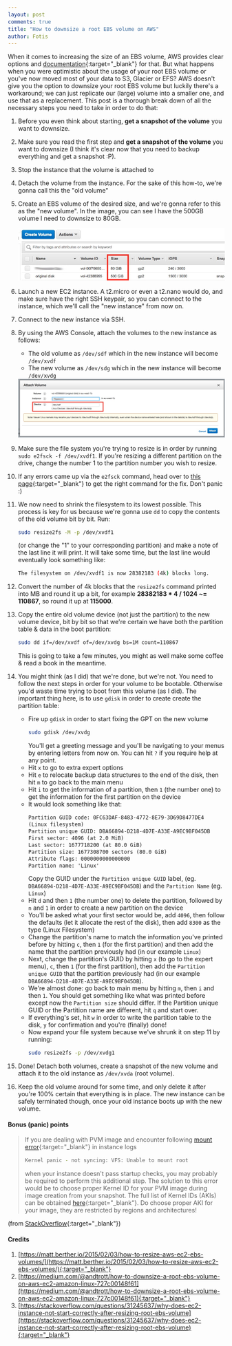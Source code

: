 ```yaml
---
layout: post
comments: true
title: "How to downsize a root EBS volume on AWS"
author: Fotis
---
```

When it comes to increasing the size of an EBS volume, AWS provides clear options and [documentation](https://docs.aws.amazon.com/AWSEC2/latest/UserGuide/ebs-modify-volume.html){:target="_blank"} for that. But what happens when you were optimistic about the usage of your root EBS volume or you've now moved most of your data to S3, Glacier or EFS? AWS doesn't give you the option to downsize your root EBS volume but luckily there's a workaround; we can just replicate our (large) volume into a smaller one, and use that as a replacement. This post is a thorough break down of all the necessary steps you need to take in order to do that:

1. Before you even think about starting, **get a snapshot of the volume** you want to downsize.
2. Make sure you read the first step and **get a snapshot of the volume** you want to downsize (I think it's clear now that you need to backup everything and get a snapshot :P).
3. Stop the instance that the volume is attached to
4. Detach the volume from the instance. For the sake of this how-to, we're gonna call this the "old volume"
5. Create an EBS volume of the desired size, and we're gonna refer to this as the "new volume". In the image, you can see I have the 500GB volume I need to downsize to 80GB.

    <div class="image fit"><img src="/img/posts/ebs-1.jpg" alt="EBS Volume downsize - Create the new volume" /></div>
6. Launch a new EC2 instance. A t2.micro or even a t2.nano would do, and make sure have the right SSH keypair, so you can connect to the instance, which we'll call the "new instance" from now on.
7. Connect to the new instance via SSH.
8. By using the AWS Console, attach the volumes to the new instance as follows:
    - The old volume as `/dev/sdf` which in the new instance will become `/dev/xvdf`
    - The new volume as `/dev/sdg` which in the new instance will become `/dev/xvdg`

    <div class="image fit"><img src="/img/posts/ebs-2.jpg" alt="EBS Volume downsize - Attach the volumes to the new instance" /></div>
9. Make sure the file system you're trying to resize is in order by running `sudo e2fsck -f /dev/xvdf1`. If you're resizing a different partition on the drive, change the number 1 to the partition number you wish to resize.
10. If any errors came up via the `e2fsck` command, head over to [this page](https://linux.101hacks.com/unix/e2fsck/){:target="_blank"} to get the right command for the fix. Don't panic :)
11. We now need to shrink the filesystem to its lowest possible. This process is key for us because we're gonna use `dd` to copy the contents of the old volume bit by bit. Run:
    ```bash
    sudo resize2fs -M -p /dev/xvdf1
    ```
    (or change the "1" to your corresponding partition) and make a note of the last line it will print. It will take some time, but the last line would eventually look something like:
    ```bash
    The filesystem on /dev/xvdf1 is now 28382183 (4k) blocks long.
    ```
12. Convert the number of 4k blocks that the `resize2fs` command printed into MB and round it up a bit, for example **28382183 * 4 / 1024 ~= 110867**, so round it up at **115000**.
13. Copy the entire old volume device (not just the partition) to the new volume device, bit by bit so that we're certain we have both the partition table & data in the boot partition:
    ```bash
    sudo dd if=/dev/xvdf of=/dev/xvdg bs=1M count=110867
    ```
    This is going to take a few minutes, you might as well make some coffee & read a book in the meantime.
14. You might think (as I did) that we're done, but we're not. You need to follow the next steps in order for your volume to be bootable. Otherwise you'd waste time trying to boot from this volume (as I did). The important thing here, is to use `gdisk` in order to create create the partition table:
    - Fire up `gdisk` in order to start fixing the GPT on the new volume 
        ```bash
        sudo gdisk /dev/xvdg
        ```
        You'll get a greeting message and you'll be navigating to your menus by entering letters from now on. You can hit `?` if you require help at any point.
    - Hit `x` to go to extra expert options
    - Hit `e` to relocate backup data structures to the end of the disk, then hit `m` to go back to the main menu
    - Hit `i` to get the information of a partition, then `1` (the number one) to get the information for the first partition on the device
    - It would look something like that:
        ```text
        Partition GUID code: 0FC63DAF-8483-4772-8E79-3D69D8477DE4 (Linux filesystem)
        Partition unique GUID: DBA66894-D218-4D7E-A33E-A9EC9BF045DB
        First sector: 4096 (at 2.0 MiB)
        Last sector: 1677718200 (at 80.0 GiB)
        Partition size: 1677308700 sectors (80.0 GiB)
        Attribute flags: 0000000000000000
        Partition name: 'Linux'
        ```
        Copy the GUID under the `Partition unique GUID` label, (eg. `DBA66894-D218-4D7E-A33E-A9EC9BF045DB`) and the `Partition Name` (eg. `Linux`)
    - Hit `d` and then `1` (the number one) to delete the partition, followed by `n` and `1` in order to create a new partition on the device
    - You'll be asked what your first sector would be, add `4096`, then follow the defaults (let it allocate the rest of the disk), then add `8300` as the type (Linux Filesystem)
    - Change the partition's name to match the information you've printed before by hitting `c`, then `1` (for the first partition) and then add the name that the partition previously had (in our example `Linux`)
    - Next, change the partition's GUID by hitting `x` (to go to the expert menu), `c`, then `1` (for the first partition), then add the `Partition unique GUID` that the partition previously had (in our example `DBA66894-D218-4D7E-A33E-A9EC9BF045DB`).
    - We're almost done: go back to main menu by hitting `m`, then `i` and then `1`. You should get something like what was printed before except now the `Partition size` should differ. If the Partition unique GUID or the Partition name are different, hit `q` and start over.
    - If everything's set, hit `w` in order to write the partition table to the disk, `y` for confirmation and you're (finally) done!
    - Now expand your file system because we've shrunk it on step 11 by running:
        ```bash
        sudo resize2fs -p /dev/xvdg1
        ```
15. Done! Detach both volumes, create a snapshot of the new volume and attach it to the old instance as `/dev/xvda` (root volume).
16. Keep the old volume around for some time, and only delete it after you're 100% certain that everything is in place. The new instance can be safely terminated though, once your old instance boots up with the new volume.


#### Bonus (panic) points
> If you are dealing with PVM image and encounter following [mount error](https://forums.aws.amazon.com/thread.jspa?threadID=101969){:target="_blank"} in instance logs
> ```bash
> Kernel panic - not syncing: VFS: Unable to mount root
> ```
> when your instance doesn't pass startup checks, you may probably be required to perform this additional step.
> The solution to this error would be to choose proper Kernel ID for your PVM image during image creation from your snapshot. The full list of Kernel IDs (AKIs) can be obtained [here](https://docs.aws.amazon.com/AWSEC2/latest/UserGuide/UserProvidedKernels.html#HVM_instances){:target="_blank"}.
> Do choose proper AKI for your image, they are restricted by regions and architectures!

(from [StackOverflow](https://stackoverflow.com/questions/31245637/why-does-ec2-instance-not-start-correctly-after-resizing-root-ebs-volume){:target="_blank"})

#### Credits
1. [https://matt.berther.io/2015/02/03/how-to-resize-aws-ec2-ebs-volumes/](https://matt.berther.io/2015/02/03/how-to-resize-aws-ec2-ebs-volumes/){:target="_blank"}
2. [https://medium.com/@andtrott/how-to-downsize-a-root-ebs-volume-on-aws-ec2-amazon-linux-727c00148f61](https://medium.com/@andtrott/how-to-downsize-a-root-ebs-volume-on-aws-ec2-amazon-linux-727c00148f61){:target="_blank"}
3. [https://stackoverflow.com/questions/31245637/why-does-ec2-instance-not-start-correctly-after-resizing-root-ebs-volume](https://stackoverflow.com/questions/31245637/why-does-ec2-instance-not-start-correctly-after-resizing-root-ebs-volume){:target="_blank"}
